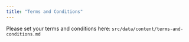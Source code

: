 ```yaml
---
title: "Terms and Conditions"
---
```


Please set your terms and conditions here: `src/data/content/terms-and-conditions.md`
